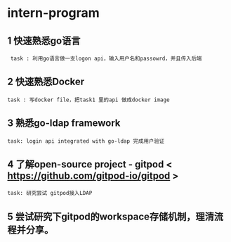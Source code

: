# intern-program

## 1 快速熟悉go语言

     task : 利用go语言做一支logon api，输入用户名和passowrd，并且传入后端

## 2 快速熟悉Docker

    task : 写docker file，把task1 里的api 做成docker image

## 3 熟悉go-ldap framework

    task: login api integrated with go-ldap 完成用户验证

## 4 了解open-source project - gitpod < https://github.com/gitpod-io/gitpod >

    task: 研究尝试 gitpod接入LDAP

## 5 尝试研究下gitpod的workspace存储机制，理清流程并分享。
